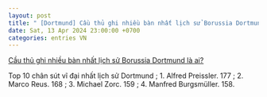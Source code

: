 ```yaml
---
layout: post
title: " [Dortmund] Cầu thủ ghi nhiều bàn nhất lịch sử Borussia Dortmund là ai?"
date: Sat, 13 Apr 2024 23:00:00 +0700
categories: entries VN
---
```

[Cầu thủ ghi nhiều bàn nhất lịch sử Borussia Dortmund là ai?](https://www.goal.com/vn/list/cau-thu-ghi-nhieu-ban-nhat-lich-su-borussia-dortmund-la-ai/blt72048730d6568a32)

Top 10 chân sút vĩ đại nhất lịch sử Dortmund ; 1. Alfred Preissler. 177 ; 2. Marco Reus. 168 ; 3. Michael Zorc. 159 ; 4. Manfred Burgsmüller. 158.

